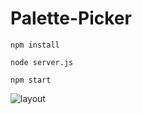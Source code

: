 # Palette-Picker

```npm install```

```node server.js```

```npm start```

![layout](https://github.com/TwirlingGoddess/Palette-Picker/blob/master/Screen%20Shot%202018-10-01%20at%205.45.22%20PM.png)
